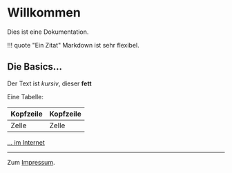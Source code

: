 # Willkommen

Dies ist eine Dokumentation.

!!! quote "Ein Zitat"
    Markdown ist sehr flexibel.

## Die Basics...

Der Text ist *kursiv*, dieser **fett**

Eine Tabelle:

|Kopfzeile|Kopfzeile|
|---|---|
|Zelle|Zelle|

[... im Internet](https://www.markdownguide.org/basic-syntax/)

---

Zum [Impressum](legal/imprint.md).
​
